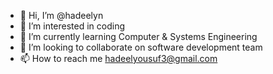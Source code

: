 - 👋 Hi, I’m @hadeelyn
- 👀 I’m interested in coding
- 🌱 I’m currently learning Computer & Systems Engineering
- 💞️ I’m looking to collaborate on software development team
- 📫 How to reach me hadeelyousuf3@gmail.com

<!---
hadeelyn/hadeelyn is a ✨ special ✨ repository because its `README.md` (this file) appears on your GitHub profile.
You can click the Preview link to take a look at your changes.
--->

